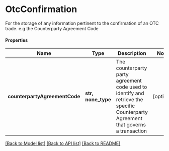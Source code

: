 # OtcConfirmation

For the storage of any information pertinent to the confirmation of an OTC trade. e.g the Counterparty Agreement Code

#### Properties
Name | Type | Description | Notes
------------ | ------------- | ------------- | -------------
**counterpartyAgreementCode** | **str, none_type** | The counterparty party agreement code used to identify and retrieve the specific Counterparty Agreement that governs a transaction | [optional] 

[[Back to Model list]](../README.md#documentation-for-models) [[Back to API list]](../README.md#documentation-for-api-endpoints) [[Back to README]](../README.md)

